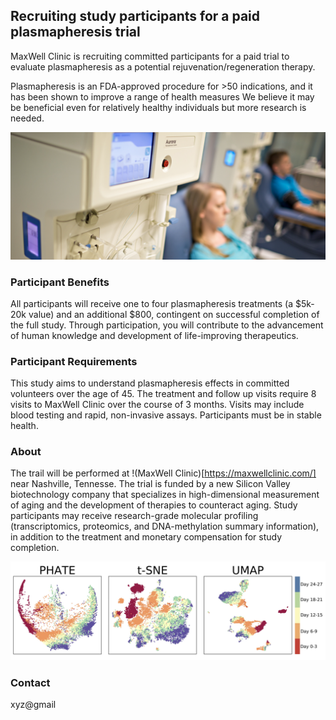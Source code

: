 ## Recruiting study participants for a paid plasmapheresis trial

MaxWell Clinic is recruiting committed participants for a paid trial to evaluate plasmapheresis as a potential rejuvenation/regeneration therapy.

Plasmapheresis is an FDA-approved procedure for >50 indications, and it has been shown to improve a range of health measures We believe it may be beneficial even for relatively healthy individuals but more research is needed.

![machine](images/aurora.png)

### Participant Benefits
All participants will receive one to four plasmapheresis treatments (a $5k-20k value) and an additional $800, contingent on successful completion of the full study. Through participation, you will contribute to the advancement of human knowledge and development of life-improving therapeutics. 

### Participant Requirements
This study aims to understand plasmapheresis effects in committed volunteers over the age of 45. The treatment and follow up visits require 8 visits to MaxWell Clinic over the course of 3 months. Visits may include blood testing and rapid, non-invasive assays. Participants must be in stable health. 

### About  
The trail will be performed at !(MaxWell Clinic)[https://maxwellclinic.com/] near Nashville, Tennesse. The trial is funded by a new Silicon Valley biotechnology company that specializes in high-dimensional measurement of aging and the development of therapies to counteract aging. Study participants may receive research-grade molecular profiling (transcriptomics, proteomics, and DNA-methylation summary information), in addition to the treatment and monetary compensation for study completion.

![cells](images/umaps.png)

### Contact
xyz@gmail
